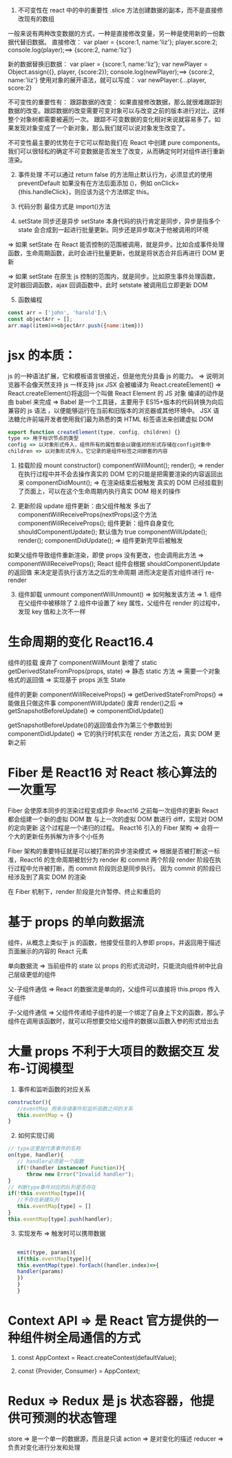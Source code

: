 1. 不可变性在 react 中的中的重要性
   .slice 方法创建数据的副本，而不是直接修改现有的数组

一般来说有两种改变数据的方式，一种是直接修改变量，另一种是使用新的一份数据代替旧数据。
直接修改：
var plaer = {score:1, name:'liz'};
player.score:2;
console.log(player);==> {score:2, name:'liz'}

新的数据替换旧数据：
var plaer = {score:1, name:'liz'};
var newPlayer = Object.assign({}, player, {score:2});
console.log(newPlayer);==> {score:2, name:'liz'}
使用对象的展开语法，就可以写成： var newPlayer:{...player, score:2}

不可变性的重要性有：
跟踪数据的改变：
如果直接修改数据，那么就很难跟踪到数据的改变。跟踪数据的改变需要可变对象可以与改变之前的版本进行对比，这样整个对象树都需要被遍历一次。
跟踪不可变数据的变化相对来说就容易多了。如果发现对象变成了一个新对象，那么我们就可以说对象发生改变了。

不可变性最主要的优势在于它可以帮助我们在 React 中创建 pure components。我们可以很轻松的确定不可变数据是否发生了改变，从而确定何时对组件进行重新渲染。

2. 事件处理
   不可以通过 return false 的方法阻止默认行为，必须显式的使用 preventDefault
   如果没有在方法后面添加 ()，例如 onClick={this.handleClick}，则应该为这个方法绑定 this。

3. 代码分割
   最佳方式是 import()方法

4. setState 同步还是异步
   setState 本身代码的执行肯定是同步，异步是指多个 state 会合成到一起进行批量更新。同步还是异步取决于他被调用的环境

=> 如果 setState 在 React 能否控制的范围被调用，就是异步。比如合成事件处理函数，生命周期函数，此时会进行批量更新，也就是将状态合并后再进行 DOM 更新

=> 如果 setState 在原生 js 控制的范围内，就是同步。比如原生事件处理函数，定时器回调函数，ajax 回调函数中，此时 setstate 被调用后立即更新 DOM

5. 函数编程

```javascript
const arr = ['john', 'harold'];\
const objectArr = [];
arr.map((item)=>objectArr.push({name:item}))
```

# jsx 的本质：

js 的一种语法扩展，它和模板语言很接近，但是他充分具备 js 的能力。 => 说明浏览器不会像天然支持 js 一样支持 jsx
JSX 会被编译为 React.createElement() => React.createElement()将返回一个叫做 React Element 的 JS 对象
编译的动作是由 babel 来完成 => Babel 是一个工具链，主要用于 ES15+版本的代码转换为向后兼容的 js 语法 ，以便能够运行在当前和旧版本的浏览器或其他环境中。
JSX 语法糖允许前端开发者使用我们最为熟悉的类 HTML 标签语法来创建虚拟 DOM

```javascript
export function createElement(type, config, children) {}
type => 用于标识节点的类型
config => 以对象形式传入，组件所有的属性都会以键值对的形式存储在config对象中
children => 以对象形式传入，它记录的是组件标签之间嵌套的内容


```

1. 挂载阶段 mount
   constructor()
   componentWillMount();
   render(); => render 在执行过程中并不会去操作真实的 DOM 它的只能是把需要渲染的内容返回出来
   componentDidMount(); => 在渲染结束后被触发 真实的 DOM 已经挂载到了页面上，可以在这个生命周期内执行真实 DOM 相关的操作

2. 更新阶段 update
   组件更新：由父组件触发 多出了 componentWillReceiveProps(nextProps)这个方法
   componentWillReceiveProps();
   组件更新：组件自身变化
   shouldComponentUpdate(); 默认值为 true
   componentWillUpdate();
   render();
   componentDidUpdate(); => 组件更新完毕后被触发

如果父组件导致组件重新渲染，即使 props 没有更改，也会调用此方法 => componentWillReceiveProps();
React 组件会根据 shouldComponentUpdate 的返回值 来决定是否执行该方法之后的生命周期 进而决定是否对组件进行 re-render

3. 组件卸载 unmount
   componentWillUnmount() => 如何触发该方法 => 1. 组件在父组件中被移除了 2.组件中设置了 key 属性，父组件在 render 的过程中，发现 key 值和上次不一样

# 生命周期的变化 React16.4

组件的挂载
废弃了 componentWillMount 新增了 static getDerivedStateFromProps(props, state) => 静态 static 方法 => 需要一个对象格式的返回值 => 实现基于 props 派生 State

组件的更新
componentWillReceiveProps() => getDerivedStateFromProps() => 能做且只做这件事
componentWillUpdate() 废弃
render()之后 => getSnapshotBeforeUpdate() => componentDidUpdate()

getSnapshotBeforeUpdate()的返回值会作为第三个参数给到 componentDidUpdate() => 它的执行时机实在 render 方法之后，真实 DOM 更新之前

# Fiber 是 React16 对 React 核心算法的一次重写

Fiber 会使原本同步的渲染过程变成异步
React16 之前每一次组件的更新 React 都会组建一个新的虚拟 DOM 数 与上一次的虚拟 DOM 数进行 diff，实现对 DOM 的定向更新 这个过程是一个递归的过程。
React16 引入的 Fiber 架构 => 会将一个大的更新任务拆解为许多个小任务

Fiber 架构的重要特征就是可以被打断的异步渲染模式 => 根据是否被打断这一标准，React16 的生命周期被划分为 render 和 commit 两个阶段
render 阶段在执行过程中允许被打断，而 commit 阶段则总是同步执行。
因为 commit 的阶段已经涉及到了真实 DOM 的渲染

在 Fiber 机制下，render 阶段是允许暂停、终止和重启的

# 基于 props 的单向数据流

组件，从概念上类似于 js 的函数，他接受任意的入参即 props，并返回用于描述页面展示的内容的 React 元素

单向数据流 => 当前组件的 state 以 props 的形式流动时，只能流向组件树中比自己层级更低的组件

父-子组件通信 => React 的数据流是单向的，父组件可以直接将 this.props 传入子组件

子-父组件通信 => 父组件传递给子组件的是一个绑定了自身上下文的函数，那么子组件在调用该函数时，就可以将想要交给父组件的数据以函数入参的形式给出去

# 大量 props 不利于大项目的数据交互 发布-订阅模型

1. 事件和监听函数的对应关系

```javascript
constructor(){
   //eventMap 用来存储事件和监听函数之间的关系
   this.eventMap = {}
}
```

2. 如何实现订阅

```javascript
// type这里就代表事件的名称
on(type, handler){
   // handler必须是一个函数
   if(!(handler instanceof Function)){
      throw new Error("Invalid handler");
}
// 判断type事件对应的队列是否存在
if(!this.eventMap[type]){
   //不存在新建队列
   this.eventMap[type] = []
}
this.eventMap[type].push(handler);
```

3. 实现发布 => 触发时可以携带数据

```javascript

   emit(type, params){
   if(this.eventMap[type]){
   this.eventMap(type).forEach((handler,index)=>{
   handler(params)
   })
   }
   }
```

# Context API => 是 React 官方提供的一种组件树全局通信的方式

1. const AppContext = React.createContext(defaultValue);

2. const {Provider, Consumer} = AppContext;

# Redux => Redux 是 js 状态容器，他提供可预测的状态管理

store => 是一个单一的数据源，而且是只读
action => 是对变化的描述
reducer => 负责对变化进行分发和处理
